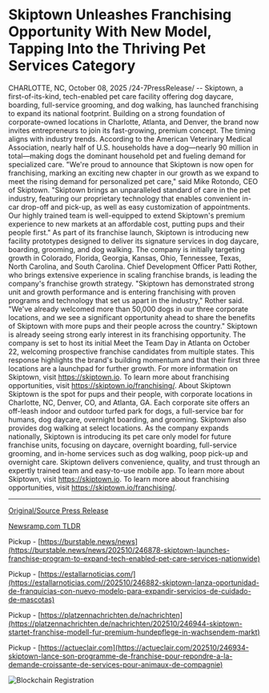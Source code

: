 # Skiptown Unleashes Franchising Opportunity With New Model, Tapping Into the Thriving Pet Services Category

CHARLOTTE, NC, October 08, 2025 /24-7PressRelease/ -- Skiptown, a first-of-its-kind, tech-enabled pet care facility offering dog daycare, boarding, full-service grooming, and dog walking, has launched franchising to expand its national footprint. Building on a strong foundation of corporate-owned locations in Charlotte, Atlanta, and Denver, the brand now invites entrepreneurs to join its fast-growing, premium concept.   The timing aligns with industry trends. According to the American Veterinary Medical Association, nearly half of U.S. households have a dog—nearly 90 million in total—making dogs the dominant household pet and fueling demand for specialized care.  "We're proud to announce that Skiptown is now open for franchising, marking an exciting new chapter in our growth as we expand to meet the rising demand for personalized pet care," said Mike Rotondo, CEO of Skiptown. "Skiptown brings an unparalleled standard of care in the pet industry, featuring our proprietary technology that enables convenient in-car drop-off and pick-up, as well as easy customization of appointments. Our highly trained team is well-equipped to extend Skiptown's premium experience to new markets at an affordable cost, putting pups and their people first."  As part of its franchise launch, Skiptown is introducing new facility prototypes designed to deliver its signature services in dog daycare, boarding, grooming, and dog walking. The company is initially targeting growth in Colorado, Florida, Georgia, Kansas, Ohio, Tennessee, Texas, North Carolina, and South Carolina.  Chief Development Officer Patti Rother, who brings extensive experience in scaling franchise brands, is leading the company's franchise growth strategy.   "Skiptown has demonstrated strong unit and growth performance and is entering franchising with proven programs and technology that set us apart in the industry," Rother said. "We've already welcomed more than 50,000 dogs in our three corporate locations, and we see a significant opportunity ahead to share the benefits of Skiptown with more pups and their people across the country."   Skiptown is already seeing strong early interest in its franchising opportunity. The company is set to host its initial Meet the Team Day in Atlanta on October 22, welcoming prospective franchise candidates from multiple states. This response highlights the brand's building momentum and that their first three locations are a launchpad for further growth.   For more information on Skiptown, visit https://skiptown.io. To learn more about franchising opportunities, visit https://skiptown.io/franchising/.  About Skiptown  Skiptown is the spot for pups and their people, with corporate locations in Charlotte, NC, Denver, CO, and Atlanta, GA. Each corporate site offers an off-leash indoor and outdoor turfed park for dogs, a full-service bar for humans, dog daycare, overnight boarding, and grooming. Skiptown also provides dog walking at select locations. As the company expands nationally, Skiptown is introducing its pet care only model for future franchise units, focusing on daycare, overnight boarding, full-service grooming, and in-home services such as dog walking, poop pick-up and overnight care. Skiptown delivers convenience, quality, and trust through an expertly trained team and easy-to-use mobile app.  To learn more about Skiptown, visit https://skiptown.io. To learn more about franchising opportunities, visit https://skiptown.io/franchising/. 

---

[Original/Source Press Release](https://www.24-7pressrelease.com/press-release/527532/skiptown-unleashes-franchising-opportunity-with-new-model-tapping-into-the-thriving-pet-services-category)
                    

[Newsramp.com TLDR](https://newsramp.com/curated-news/skiptown-launches-franchising-to-expand-premium-pet-care-nationwide/b8f48fd89d4a2d995de9d7e829984490) 


Pickup - [https://burstable.news/news](https://burstable.news/news/202510/246878-skiptown-launches-franchise-program-to-expand-tech-enabled-pet-care-services-nationwide)

Pickup - [https://estallarnoticias.com/](https://estallarnoticias.com//202510/246882-skiptown-lanza-oportunidad-de-franquicias-con-nuevo-modelo-para-expandir-servicios-de-cuidado-de-mascotas)

Pickup - [https://platzennachrichten.de/nachrichten](https://platzennachrichten.de/nachrichten/202510/246944-skiptown-startet-franchise-modell-fur-premium-hundepflege-in-wachsendem-markt)

Pickup - [https://actueclair.com](https://actueclair.com/202510/246934-skiptown-lance-son-programme-de-franchise-pour-repondre-a-la-demande-croissante-de-services-pour-animaux-de-compagnie)
 

 



![Blockchain Registration](https://cdn.newsramp.app/24-7PressRelease/qrcode/2510/8/gulfIWxr.webp)